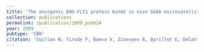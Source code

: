 ```yaml
---
title: 'The oncogenic EWS-FLI1 protein binds in vivo GGAA microsatellite sequences with potential transcriptional activation function'
collection: publications
permalink: /publication/2009_pub024
year: 2009
pubtype: 'CBO'
citation: 'Guillon N, Tirode F, Boeva V, Zinovyev A, Barillot E, Delattre O. The oncogenic EWS-FLI1 protein binds in vivo GGAA microsatellite sequences with potential transcriptional activation function. 2009. <i>PLoS ONE</i> <b>4</b>(3):e4932.'
---
```


